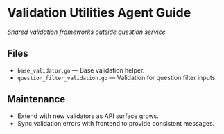 # Validation Utilities Agent Guide
*Shared validation frameworks outside question service*

## Files
- `base_validator.go` — Base validation helper.
- `question_filter_validation.go` — Validation for question filter inputs.

## Maintenance
- Extend with new validators as API surface grows.
- Sync validation errors with frontend to provide consistent messages.

